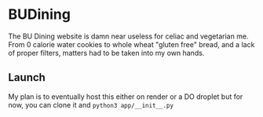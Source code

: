 # BUDining
The BU Dining website is damn near useless for celiac and vegetarian me. From 0 calorie water cookies to whole wheat "gluten free" bread, and a lack of proper filters, matters had to be taken into my own hands.

## Launch
My plan is to eventually host this either on render or a DO droplet but for now, you can clone it and
`python3 app/__init__.py`
